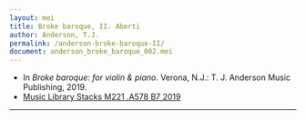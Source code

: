 ```yaml
---
layout: mei
title: Broke baroque, II. Aberti
author: Anderson, T.J.
permalink: /anderson-broke-baroque-II/
document: anderson_broke_baroque_002.mei
---
```


- In *Broke baroque: for violin & piano.* Verona, N.J.: T. J. Anderson Music Publishing, 2019.
- <a href="https://tufts-primo.hosted.exlibrisgroup.com/permalink/f/bnf7qa/01TUN_ALMA21221659650003851" target="_blank">Music Library Stacks M221 .A578 B7 2019</a>

---
